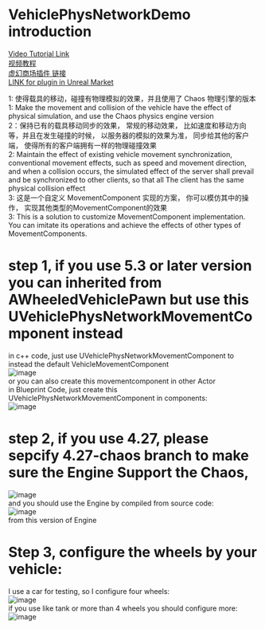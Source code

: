 # VehiclePhysNetworkDemo introduction

[Video Tutorial Link](https://youtu.be/JQ0SyWd1ykI)  
[视频教程](https://www.bilibili.com/video/BV1uN4y1v7ns/)  
[虚幻商场插件 链接](https://www.unrealengine.com/marketplace/en-US/product/vehiclephysnetwork)  
[LINK for plugin in Unreal Market](https://www.unrealengine.com/marketplace/en-US/product/vehiclephysnetwork)    

1: 使得载具的移动，碰撞有物理模拟的效果，并且使用了 Chaos 物理引擎的版本   
1: Make the movement and collision of the vehicle have the effect of physical simulation, and use the Chaos physics engine version   
2：保持已有的载具移动同步的效果， 常规的移动效果， 比如速度和移动方向等，并且在发生碰撞的时候， 以服务器的模拟的效果为准， 同步给其他的客户端， 使得所有的客户端拥有一样的物理碰撞效果   
2: Maintain the effect of existing vehicle movement synchronization, conventional movement effects, such as speed and movement direction, and when a collision occurs, the simulated effect of the server shall prevail and be synchronized to other clients, so that all The client has the same physical collision effect   
3: 这是一个自定义 MovementComponent 实现的方案， 你可以模仿其中的操作， 实现其他类型的MovementComponent的效果   
3: This is a solution to customize MovementComponent implementation. You can imitate its operations and achieve the effects of other types of MovementComponents.    

# step 1, if you use 5.3 or later version you can inherited from AWheeledVehiclePawn but use this UVehiclePhysNetworkMovementComponent instead
in c++ code, just use UVehiclePhysNetworkMovementComponent to instead the default VehicleMovementComponent    
![image](https://github.com/WanWanHa/MarketPlaceDemo/assets/8192020/8f14929c-95a4-4199-aa0b-563d8765b867)   
or you can also create this movementcomponent in other Actor    
in Blueprint Code, just create this UVehiclePhysNetworkMovementComponent in components:   
![image](https://github.com/WanWanHa/MarketPlaceDemo/assets/8192020/2f45382d-f1dd-45a3-9bb3-7c9c3d0dfe56)   

# step 2, if you use 4.27, please sepcify 4.27-chaos branch to make sure the Engine Support the Chaos,    
![image](https://github.com/WanWanHa/MarketPlaceDemo/assets/8192020/e2ccef4d-bd98-416c-9bc2-59ddac83358f)    
and you should use the Engine by compiled from source code:   
![image](https://github.com/WanWanHa/MarketPlaceDemo/assets/8192020/af937787-0555-447e-8895-032fc1ae60a4)    
from this version of Engine    



# Step 3, configure the wheels by your vehicle:     
I use a car for testing, so I configure four wheels:    
![image](https://github.com/WanWanHa/MarketPlaceDemo/assets/8192020/29efce13-3c08-4b9f-9b3d-0f93e9d0c9ec)    
if you use like tank or more than 4 wheels you should configure more:   
![image](https://github.com/WanWanHa/MarketPlaceDemo/assets/8192020/411c2b40-a074-4221-aeeb-138faef77316)   


